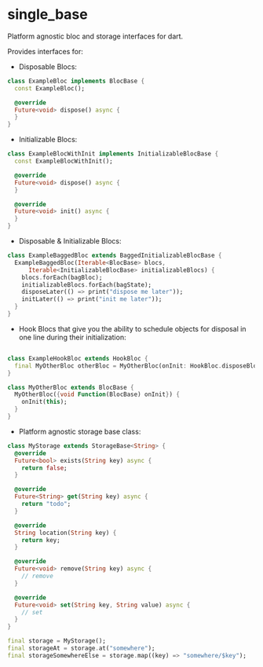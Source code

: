 # single_base

Platform agnostic bloc and storage interfaces for dart.

Provides interfaces for:
- Disposable Blocs: 
```dart
class ExampleBloc implements BlocBase {
  const ExampleBloc();

  @override
  Future<void> dispose() async {
  }
}
```
- Initializable Blocs:
```dart
class ExampleBlocWithInit implements InitializableBlocBase {
  const ExampleBlocWithInit();

  @override
  Future<void> dispose() async {
  }

  @override
  Future<void> init() async {
  }
}
```
- Disposable & Initializable Blocs:
```dart
class ExampleBaggedBloc extends BaggedInitializableBlocBase {
  ExampleBaggedBloc(Iterable<BlocBase> blocs,
      Iterable<InitializableBlocBase> initializableBlocs) {
    blocs.forEach(bagBloc);
    initializableBlocs.forEach(bagState);
    disposeLater(() => print("dispose me later"));
    initLater(() => print("init me later"));
  }
}
```
- Hook Blocs that give you the ability to schedule objects for disposal in one line during their initialization:
```dart

class ExampleHookBloc extends HookBloc {
  final MyOtherBloc otherBloc = MyOtherBloc(onInit: HookBloc.disposeBloc);
}

class MyOtherBloc extends BlocBase {
  MyOtherBloc({void Function(BlocBase) onInit}) {
    onInit(this);
  }
}
```

- Platform agnostic storage base class:
```dart
class MyStorage extends StorageBase<String> {
  @override
  Future<bool> exists(String key) async {
    return false;
  }

  @override
  Future<String> get(String key) async {
    return "todo";
  }

  @override
  String location(String key) {
    return key;
  }

  @override
  Future<void> remove(String key) async {
    // remove
  }

  @override
  Future<void> set(String key, String value) async {
    // set
  }
}

final storage = MyStorage();
final storageAt = storage.at("somewhere");
final storageSomewhereElse = storage.map((key) => "somewhere/$key");
```